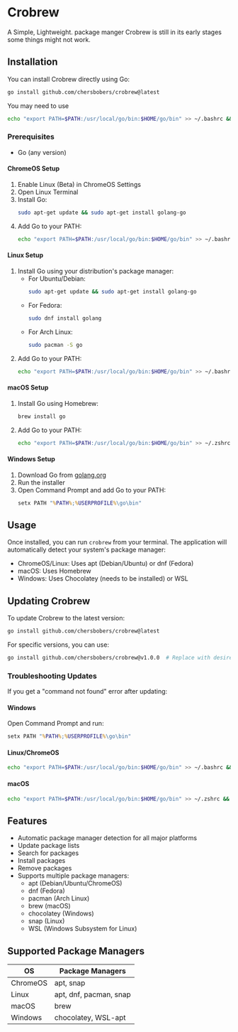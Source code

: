 # Crobrew

A Simple, Lightweight. package manger
Crobrew is still in its early stages some things might not work.

## Installation

You can install Crobrew directly using Go:

```bash
go install github.com/chersbobers/crobrew@latest
```
You may need to use
```bash
echo "export PATH=$PATH:/usr/local/go/bin:$HOME/go/bin" >> ~/.bashrc && source ~/.bashrc
```

### Prerequisites

- Go (any version)

#### ChromeOS Setup
1. Enable Linux (Beta) in ChromeOS Settings
2. Open Linux Terminal
3. Install Go:
   ```bash
   sudo apt-get update && sudo apt-get install golang-go
   ```
4. Add Go to your PATH:
   ```bash
   echo "export PATH=$PATH:/usr/local/go/bin:$HOME/go/bin" >> ~/.bashrc && source ~/.bashrc
   ```

#### Linux Setup
1. Install Go using your distribution's package manager:
   - For Ubuntu/Debian:
     ```bash
     sudo apt-get update && sudo apt-get install golang-go
     ```
   - For Fedora:
     ```bash
     sudo dnf install golang
     ```
   - For Arch Linux:
     ```bash
     sudo pacman -S go
     ```
2. Add Go to your PATH:
   ```bash
   echo "export PATH=$PATH:/usr/local/go/bin:$HOME/go/bin" >> ~/.bashrc && source ~/.bashrc
   ```

#### macOS Setup
1. Install Go using Homebrew:
   ```bash
   brew install go
   ```
2. Add Go to your PATH:
   ```bash
   echo "export PATH=$PATH:/usr/local/go/bin:$HOME/go/bin" >> ~/.zshrc && source ~/.zshrc
   ```

#### Windows Setup
1. Download Go from [golang.org](https://golang.org/dl/)
2. Run the installer
3. Open Command Prompt and add Go to your PATH:
   ```cmd
   setx PATH "%PATH%;%USERPROFILE%\go\bin"
   ```

## Usage

Once installed, you can run `crobrew` from your terminal. The application will automatically detect your system's package manager:

- ChromeOS/Linux: Uses apt (Debian/Ubuntu) or dnf (Fedora)
- macOS: Uses Homebrew
- Windows: Uses Chocolatey (needs to be installed) or WSL

## Updating Crobrew

To update Crobrew to the latest version:

```bash
go install github.com/chersbobers/crobrew@latest
```

For specific versions, you can use:
```bash
go install github.com/chersbobers/crobrew@v1.0.0  # Replace with desired version
```

### Troubleshooting Updates

If you get a "command not found" error after updating:

#### Windows
Open Command Prompt and run:
```cmd
setx PATH "%PATH%;%USERPROFILE%\go\bin"
```

#### Linux/ChromeOS
```bash
echo "export PATH=$PATH:/usr/local/go/bin:$HOME/go/bin" >> ~/.bashrc && source ~/.bashrc
```

#### macOS
```bash
echo "export PATH=$PATH:/usr/local/go/bin:$HOME/go/bin" >> ~/.zshrc && source ~/.zshrc
```

## Features

- Automatic package manager detection for all major platforms
- Update package lists
- Search for packages
- Install packages
- Remove packages
- Supports multiple package managers:
  - apt (Debian/Ubuntu/ChromeOS)
  - dnf (Fedora)
  - pacman (Arch Linux)
  - brew (macOS)
  - chocolatey (Windows)
  - snap (Linux)
  - WSL (Windows Subsystem for Linux)

## Supported Package Managers

| OS | Package Managers |
|----|-----------------|
| ChromeOS | apt, snap |
| Linux | apt, dnf, pacman, snap |
| macOS | brew |
| Windows | chocolatey, WSL-apt |
